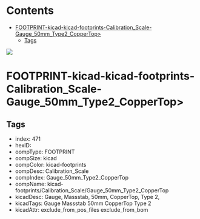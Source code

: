 



Contents
========

* [FOOTPRINT-kicad-kicad-footprints-Calibration_Scale-Gauge_50mm_Type2_CopperTop>](#footprint-kicad-kicad-footprints-calibration_scale-gauge_50mm_type2_coppertop)
	* [Tags](#tags)
  
![][im]
# FOOTPRINT-kicad-kicad-footprints-Calibration_Scale-Gauge_50mm_Type2_CopperTop>

## Tags

- index: 471
- hexID: 
- oompType: FOOTPRINT
- oompSize: kicad
- oompColor: kicad-footprints
- oompDesc: Calibration_Scale
- oompIndex: Gauge_50mm_Type2_CopperTop
- oompName: kicad-footprints/Calibration_Scale/Gauge_50mm_Type2_CopperTop
- kicadDesc: Gauge, Massstab, 50mm, CopperTop, Type 2,
- kicadTags: Gauge Massstab 50mm CopperTop Type 2
- kicadAttr: exclude_from_pos_files exclude_from_bom



[im]: image.png
